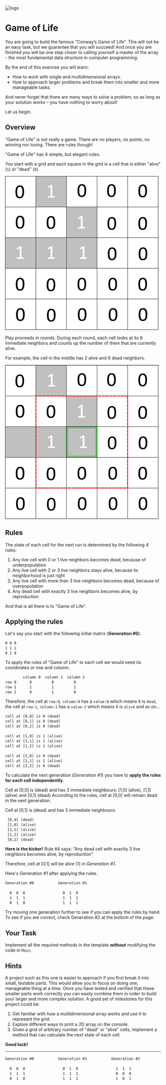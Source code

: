 <img src="https://webassets.telerikacademy.com/images/default-source/logos/telerik-academy.svg)" alt="logo" width="300px" style="margin-top: 20px;"/>

# Game of Life
You are going to build the famous "Conway’s Game of Life". This will not be an easy task, but we guarantee that you will succeed! And once you are finished you will be one step closer to calling yourself a master of the array - the most fundamental data structure in computer programming.

By the end of this exercise you will learn:
- How to work with single and multidimensional arrays.
- How to approach larger problems and break them into smaller and more manageable tasks.

And never forget that there are many ways to solve a problem, so as long as your solution works – you have nothing to worry about!

Let us begin.

## Overview
"Game of Life" is not really a game. There are no players, no points, no winning nor losing. There are rules though!

"Game of Life" has 4 simple, but elegant rules.

You start with a grid and each square in the grid is a cell that is either "alive" (`1`) or "dead" (`0`).

![](Images/img01.png)

Play proceeds in rounds. During each round, each cell looks at its 8 immediate neighbors and counts up the number of them that are currently alive. 

For example, the cell in the middle has 2 alive and 6 dead neighbors.

![](Images/img02.png)

## Rules

The state of each cell for the next run is determined by the following 4 rules:
1. Any live cell with 0 or 1 live neighbors becomes dead, because of underpopulation
1. Any live cell with 2 or 3 live neighbors stays alive, because its neighborhood is just right
1. Any live cell with more than 3 live neighbors becomes dead, because of overpopulation
1. Any dead cell with exactly 3 live neighbors becomes alive, by reproduction

And that is all there is to "Game of Life".  

## Applying the rules

Let's say you start with the following initial matrix (**Generation #0**).
```
0 0 0
1 1 1
0 1 0
```

To apply the rules of "Game of Life" to each cell we would need its coordinates or row and column.

```
        column 0  column 1  column 2
row 0      0         0         0
row 1      1         1         1
row 2      0         1         0
```
Therefore, the cell at `row:0`, `column:0` has a `value:0` which means it is `dead`, the cell at `row:1`, `column:1` has a `value:1` which means it is `alive` and so on... 

```
cell at [0,0] is 0 (dead)
cell at [0,1] is 0 (dead)
cell at [0,2] is 0 (dead)

cell at [1,0] is 1 (alive)
cell at [1,1] is 1 (alive)
cell at [1,2] is 1 (alive)

cell at [2,0] is 0 (dead)
cell at [2,1] is 1 (alive)
cell at [2,2] is 0 (dead)
```

To calculate the next generation (*Generation #1*) you have to **apply the rules for each cell independently**.

Cell at [0,0] is (dead) and has 3 immediate neighbours: [1,0] (alive), [1,1] (alive) and [0,1] (dead)
According to the rules, cell at [0,0] will remain dead in the next generation.

Cell at [0,1] is (dead) and has 5 immediate neighbours:
```
 [0,0] (dead)
 [1,0] (alive)
 [1,1] (alive)
 [1,2] (alive)
 [0,2] (dead)
```
**Here is the kicker!** Rule #4 says: "Any dead cell with exactly 3 live neighbors becomes alive, by reproduction"

Therefore, cell at [0,1] will be alive (1) in *Generation #1*.

Here's Generation #1 after applying the rules.

```
Generation #0           Generation #1
                       
  0  0  0                 0  1  0   
  1  1  1                 1  1  1   
  0  1  0                 1  1  1
```

Try moving one generation further to see if you can apply the rules by hand. To see if you are correct, check Generation #2 at the bottom of the page.

## Your Task
Implement all the required methods in the template ***without*** modifying the code in `Main`.

## Hints
A project such as this one is easier to approach if you first break it into small, testable parts. This would allow you to focus on doing one, manageable thing at a time. Once you have tested and verified that these smaller parts work correctly you can easily combine them in order to build your larger and more complex solution. 
A good set of milestones for this project could be:
1. Get familiar with how a multidimensional array works and use it to represent the grid.
1. Explore different ways to print a 2D array on the console.
1. Given a grid of arbitrary number of "dead" or "alive" cells, implement a method that can calculate the next state of each cell.

**Good luck!**

---

```
Generation #0           Generation #1           Generation #2

  0  0  0                 0  1  0                 1  1  1
  1  1  1                 1  1  1                 0  0  0
  0  1  0                 1  1  1                 1  0  1
```